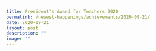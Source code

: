 ```yaml
---
title: President's Award for Teachers 2020
permalink: /newest-happenings/achievements/2020-09-21/
date: 2020-09-21
layout: post
description: ""
image: ""
---
```

